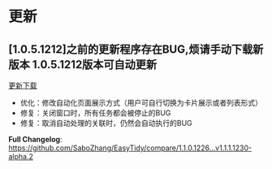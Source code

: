 
# 更新

## [1.0.5.1212]之前的更新程序存在BUG,烦请手动下载新版本 1.0.5.1212版本可自动更新

[更新下载](https://github.com/SaboZhang/EasyTidy/releases)

- 优化：修改自动化页面展示方式（用户可自行切换为卡片展示或者列表形式）
- 修复：关闭窗口时，所有任务都会被停止的BUG
- 修复：取消自动处理的关联时，仍然会自动执行的BUG

**Full Changelog**: https://github.com/SaboZhang/EasyTidy/compare/1.1.0.1226...v1.1.1.1230-alpha.2